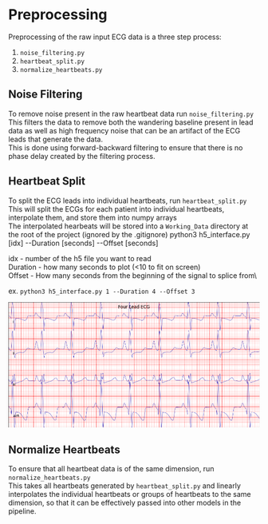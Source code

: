 # Preprocessing

Preprocessing of the raw input ECG data is a three step process:
1. `noise_filtering.py`
2. `heartbeat_split.py`
3. `normalize_heartbeats.py`

## Noise Filtering
To remove noise present in the raw heartbeat data run `noise_filtering.py` \
This filters the data to remove both the wandering baseline present in lead data as well as high frequency noise that
can be an artifact of the ECG leads that generate the data. \
This is done using forward-backward filtering to ensure that there is no phase delay created by the filtering process.


## Heartbeat Split
To split the ECG leads into individual heartbeats, run `heartbeat_split.py` \
This will split the ECGs for each patient into individual heartbeats, interpolate them, and store them into numpy arrays\
The interpolated hearbeats will be stored into a `Working_Data` directory at the root of the project (ignored by the .gitignore)
python3 h5_interface.py [idx] --Duration [seconds] --Offset [seconds]

idx - number of the h5 file you want to read\
Duration - how many seconds to plot (<10 to fit on screen)\
Offset - How many seconds from the beginning of the signal to splice from\

ex. `python3 h5_interface.py 1 --Duration 4 --Offset 3`

![Example Plot](https://github.com/RiceD2KLab/TCH_CardiacSignals_F20/blob/master/images/idx1d4o3.png)


## Normalize Heartbeats

To ensure that all heartbeat data is of the same dimension, run `normalize_heartbeats.py` \
This takes all heartbeats generated by `heartbeat_split.py` and linearly interpolates the individual heartbeats or 
groups of heartbeats to the same dimension, so that it can be effectively passed into other models in the pipeline.


